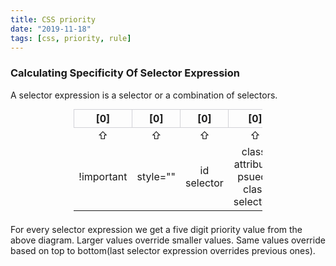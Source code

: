 ```yaml
---
title: CSS priority
date: "2019-11-18"
tags: [css, priority, rule]
---
```


<style>
  table {
    width: 60%;
    margin: auto;
  }
  th {
    border: solid 1px #d2d2d7;
    text-align: center;
    width: 20%;
  }
  td {
    text-align: center;
    border: 0 !important;
  }
</style>

### Calculating Specificity Of Selector Expression

A selector expression is a selector or a combination of selectors.

<table>
  <thead>
    <tr>
      <th>[0]</th>
      <th>[0]</th>
      <th>[0]</th>
      <th>[0]</th>
      <th>[0]</th>
    </tr>
  </thead>
  <tbody>
    <tr>
      <td>⇧</td>
      <td>⇧</td>
      <td>⇧</td>
      <td>⇧</td>
      <td>⇧</td>
    </tr>
    <tr>
      <td>!important</td>
      <td>style=""</td>
      <td>id selector</td>
      <td>class, attribute, psuedo class selectors</td>
      <td>type selector and psuedo element</td>
    </tr>
  </tbody>
</table>
<p style="margin: 1.5em 0;">For every selector expression we get a five digit priority value from the above diagram. Larger values override smaller values. Same values override based on top to bottom(last selector expression overrides previous ones).</p>
